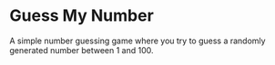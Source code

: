 # Guess My Number

A simple number guessing game where you try to guess a randomly generated number between 1 and 100.